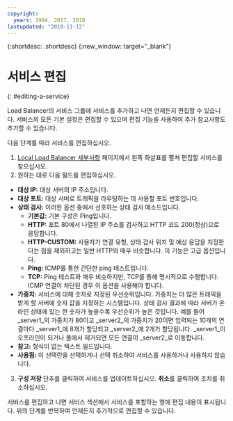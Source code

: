 ```yaml
---
copyright:
  years: 1994, 2017, 2018
lastupdated: "2018-11-12"
---
```


{:shortdesc: .shortdesc}
{:new_window: target="_blank"}

# 서비스 편집
{: #editing-a-service}

Load Balancer의 서비스 그룹에 서비스를 추가하고 나면 언제든지 편집할 수 있습니다. 서비스의 모든 기본 설정은 편집할 수 있으며 편집 기능을 사용하여 추가 참고사항도 추가할 수 있습니다. 

다음 단계를 따라 서비스를 편집하십시오.

1. [Local Load Balancer 세부사항](/docs/infrastructure/local-load-balancer?topic=local-load-balancer-viewing-local-load-balancer-details) 페이지에서 왼쪽 화살표를 펼쳐 편집할 서비스를 찾으십시오.
2. 원하는 대로 다음 필드를 편집하십시오.
  - **대상 IP:** 대상 서버의 IP 주소입니다.
  - **대상 포트:** 대상 서버로 트래픽을 라우팅하는 데 사용할 포트 번호입니다.
  - **상태 검사:** 이러한 옵션 중에서 선호하는 상태 검사 메소드입니다.
      - **기본값:** 기본 구성은 Ping입니다.
      - **HTTP:** 포트 80에서 나열된 IP 주소를 검사하고 HTTP 코드 200(정상)으로 응답합니다. 
      - **HTTP-CUSTOM:** 사용자가 연결 유형, 상태 검사 위치 및 예상 응답을 지정한다는 점을 제외하고는 일반 HTTP와 매우 비슷합니다. 이 기능은 고급 옵션입니다.
      - **Ping:** ICMP를 통한 간단한 ping 테스트입니다.
      - **TCP:** Ping 테스트와 매우 비슷하지만, TCP를 통해 명시적으로 수행합니다.  ICMP 연결이 차단된 경우 이 옵션을 사용해야 합니다.
  - **가중치:** 서비스에 대해 숫자로 지정된 우선순위입니다. 가중치는 더 많은 트래픽을 받게 할 서버에 숫자 값을 지정하는 시스템입니다. 상태 검사 결과에 따라 서버가 온라인 상태에 있는 한 숫자가 높을수록 우선순위가 높은 것입니다. 예를 들어 _server1_의 가중치가 80이고 _server2_의 가중치가 20이면 입력되는 10개의 연결마다 _server1_에 8개가 할당되고 _server2_에 2개가 할당됩니다. _server1_이 오프라인이 되거나 풀에서 제거되면 모든 연결이 _server2_로 이동합니다.
  - **참고:** 형식이 없는 텍스트 필드입니다.
  - **사용됨:** 이 선택란을 선택하거나 선택 취소하여 서비스를 사용하거나 사용하지 않습니다.
3. **구성 저장** 단추를 클릭하여 서비스를 업데이트하십시오. **취소**를 클릭하여 조치를 취소하십시오.

서비스를 편집하고 나면 서비스 섹션에서 서비스를 포함하는 행에 편집 내용이 표시됩니다. 위의 단계를 반복하여 언제든지 추가적으로 편집할 수 있습니다.
